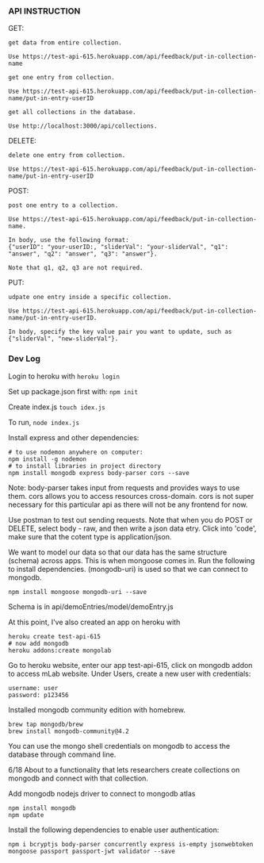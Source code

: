 ### API INSTRUCTION ###
GET: 

    get data from entire collection. 
    
    Use https://test-api-615.herokuapp.com/api/feedback/put-in-collection-name

    get one entry from collection. 
    
    Use https://test-api-615.herokuapp.com/api/feedback/put-in-collection-name/put-in-entry-userID

    get all collections in the database. 
    
    Use http://localhost:3000/api/collections.

DELETE:

    delete one entry from collection. 
    
    Use https://test-api-615.herokuapp.com/api/feedback/put-in-collection-name/put-in-entry-userID

POST:

    post one entry to a collection. 
    
    Use https://test-api-615.herokuapp.com/api/feedback/put-in-collection-name. 
    
    In body, use the following format: 
    {"userID": "your-userID:, "sliderVal": "your-sliderVal", "q1": "answer", "q2": "answer", "q3": "answer"}. 

    Note that q1, q2, q3 are not required. 

PUT: 

    udpate one entry inside a specific collection. 
    
    Use https://test-api-615.herokuapp.com/api/feedback/put-in-collection-name/put-in-entry-userID. 
    
    In body, specify the key value pair you want to update, such as {"sliderVal", "new-sliderVal"}.



### Dev Log ###

Login to heroku with ```heroku login```

Set up package.json first with: ``` npm init ```

Create index.js ``` touch idex.js ```

To run, ``` node index.js ```

Install express and other dependencies:
```
# to use nodemon anywhere on computer:
npm install -g nodemon
# to install libraries in project directory
npm install mongodb express body-parser cors --save
```
Note: body-parser takes input from requests and provides ways to use them. cors allows you to access resources cross-domain. cors is not super necessary for this particular api as there will not be any frontend for now.  

Use postman to test out sending requests. Note that when you do POST or DELETE, select body - raw, and then write a json data etry. Click into 'code', make sure that the cotent type is application/json. 

We want to model our data so that our data has the same structure (schema) across apps. This is when mongoose comes in. Run the following to install dependencies. (mongodb-uri) is used so that we can connect to mongodb. 
```
npm install mongoose mongodb-uri --save
```
Schema is in api/demoEntries/model/demoEntry.js

At this point, I've also created an app on heroku with 
```
heroku create test-api-615
# now add mongodb
heroku addons:create mongolab
```

Go to heroku website, enter our app test-api-615, click on mongodb addon to access mLab website. Under Users, create a new user with credentials: 
```
username: user
password: p123456
```

Installed mongodb community edition with homebrew. 
```
brew tap mongodb/brew
brew install mongodb-community@4.2
```
You can use the mongo shell credentials on mongodb to access the database through command line.

6/18
About to a functionality that lets researchers create collections on mongodb and connect with that collection.

Add mongodb nodejs driver to connect to mongodb atlas
``` 
npm install mongodb 
npm update
```

Install the following dependencies to enable user authentication:
```
npm i bcryptjs body-parser concurrently express is-empty jsonwebtoken mongoose passport passport-jwt validator --save
```